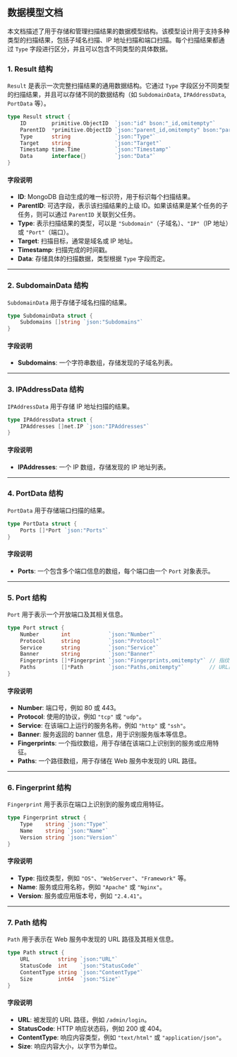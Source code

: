 ## 数据模型文档

本文档描述了用于存储和管理扫描结果的数据模型结构。该模型设计用于支持多种类型的扫描结果，包括子域名扫描、IP 地址扫描和端口扫描。每个扫描结果都通过 `Type` 字段进行区分，并且可以包含不同类型的具体数据。

### 1. **Result 结构**

`Result` 是表示一次完整扫描结果的通用数据结构。它通过 `Type` 字段区分不同类型的扫描结果，并且可以存储不同的数据结构（如 `SubdomainData`, `IPAddressData`, `PortData` 等）。

```go
type Result struct {
	ID        primitive.ObjectID  `json:"id" bson:"_id,omitempty"`
	ParentID  *primitive.ObjectID `json:"parent_id,omitempty" bson:"parent_id,omitempty"` // 上级 ID，可为空
	Type      string              `json:"Type"`                                           // "Subdomain", "IP", "Port" 等
	Target    string              `json:"Target"`                                         // 扫描目标，如域名或 IP 地址
	Timestamp time.Time           `json:"Timestamp"`                                      // 扫描时间
	Data      interface{}         `json:"Data"`                                           // 存储具体的扫描数据
}
```

#### 字段说明

- **ID**: MongoDB 自动生成的唯一标识符，用于标识每个扫描结果。
- **ParentID**: 可选字段，表示该扫描结果的上级 ID。如果该结果是某个任务的子任务，则可以通过 `ParentID` 关联到父任务。
- **Type**: 表示扫描结果的类型，可以是 `"Subdomain"`（子域名）、`"IP"`（IP 地址）或 `"Port"`（端口）。
- **Target**: 扫描目标，通常是域名或 IP 地址。
- **Timestamp**: 扫描完成的时间戳。
- **Data**: 存储具体的扫描数据，类型根据 `Type` 字段而定。

---

### 2. **SubdomainData 结构**

`SubdomainData` 用于存储子域名扫描的结果。

```go
type SubdomainData struct {
	Subdomains []string `json:"Subdomains"`
}
```

#### 字段说明

- **Subdomains**: 一个字符串数组，存储发现的子域名列表。

---

### 3. **IPAddressData 结构**

`IPAddressData` 用于存储 IP 地址扫描的结果。

```go
type IPAddressData struct {
	IPAddresses []net.IP `json:"IPAddresses"`
}
```

#### 字段说明

- **IPAddresses**: 一个 IP 数组，存储发现的 IP 地址列表。

---

### 4. **PortData 结构**

`PortData` 用于存储端口扫描的结果。

```go
type PortData struct {
	Ports []*Port `json:"Ports"`
}
```

#### 字段说明

- **Ports**: 一个包含多个端口信息的数组，每个端口由一个 `Port` 对象表示。

---

### 5. **Port 结构**

`Port` 用于表示一个开放端口及其相关信息。

```go
type Port struct {
	Number       int            `json:"Number"`
	Protocol     string         `json:"Protocol"`
	Service      string         `json:"Service"`
	Banner       string         `json:"Banner"`
	Fingerprints []*Fingerprint `json:"Fingerprints,omitempty"` // 指纹信息
	Paths        []*Path        `json:"Paths,omitempty"`        // URL路径信息
}
```

#### 字段说明

- **Number**: 端口号，例如 80 或 443。
- **Protocol**: 使用的协议，例如 `"tcp"` 或 `"udp"`。
- **Service**: 在该端口上运行的服务名称，例如 `"http"` 或 `"ssh"`。
- **Banner**: 服务返回的 banner 信息，用于识别服务版本等信息。
- **Fingerprints**: 一个指纹数组，用于存储在该端口上识别到的服务或应用特征。
- **Paths**: 一个路径数组，用于存储在 Web 服务中发现的 URL 路径。

---

### 6. **Fingerprint 结构**

`Fingerprint` 用于表示在端口上识别到的服务或应用特征。

```go
type Fingerprint struct {
	Type    string `json:"Type"`
	Name    string `json:"Name"`
	Version string `json:"Version"`
}
```

#### 字段说明

- **Type**: 指纹类型，例如 `"OS"`、`"WebServer"`、`"Framework"` 等。
- **Name**: 服务或应用名称，例如 `"Apache"` 或 `"Nginx"`。
- **Version**: 服务或应用版本号，例如 `"2.4.41"`。

---

### 7. **Path 结构**

`Path` 用于表示在 Web 服务中发现的 URL 路径及其相关信息。

```go
type Path struct {
	URL         string `json:"URL"`
	StatusCode  int    `json:"StatusCode"`
	ContentType string `json:"ContentType"`
	Size        int64  `json:"Size"`
}
```

#### 字段说明

- **URL**: 被发现的 URL 路径，例如 `/admin/login`。
- **StatusCode**: HTTP 响应状态码，例如 200 或 404。
- **ContentType**: 响应内容类型，例如 `"text/html"` 或 `"application/json"`。
- **Size**: 响应内容大小，以字节为单位。
